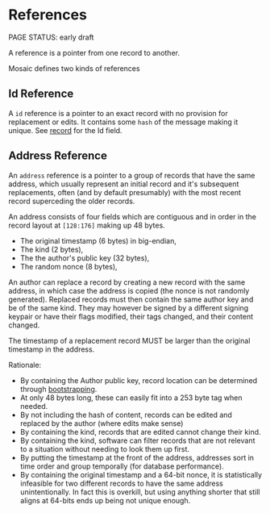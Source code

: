 # References

<status>PAGE STATUS: early draft</status>

A reference is a pointer from one record to another.

Mosaic defines two kinds of references

## Id Reference

A `id` reference is a pointer to an exact record with no provision for
replacement or edits. It contains some `hash` of the message making it
unique. See [record](record.md) for the Id field.

## Address Reference

An `address` reference is a pointer to a group of records that have the same
address, which usually represent an initial record and it's subsequent
replacements, often (and by default presumably) with the most recent record
superceding the older records.

An address consists of four fields which are contiguous and in order in the
record layout at `[128:176]` making up 48 bytes.

* The original timestamp (6 bytes) in big-endian,
* The kind (2 bytes),
* The the author's public key (32 bytes),
* The random nonce (8 bytes),

An author can replace a record by creating a new record with the same address,
in which case the address is copied (the nonce is not randomly generated).
Replaced records must then contain the same author key and be of the same
kind.  They may however be signed by a different signing keypair or have
their flags modified, their tags changed, and their content changed.

The timestamp of a replacement record MUST be larger than the original
timestamp in the address.

Rationale:

* By containing the Author public key, record location can be determined
  through [bootstrapping](bootstrap.md).
* At only 48 bytes long, these can easily fit into a 253 byte tag when needed.
* By not including the hash of content, records can be edited and replaced by
  the author (where edits make sense)
* By containing the kind, records that are edited cannot change their kind.
* By containing the kind, software can filter records that are not
  relevant to a situation without needing to look them up first.
* By putting the timestamp at the front of the address, addresses sort in
  time order and group temporally (for database performance).
* By containing the original timestamp and a 64-bit nonce, it is statistically
  infeasible for two different records to have the same address
  unintentionally. In fact this is overkill, but using anything shorter
  that still aligns at 64-bits ends up being not unique enough.